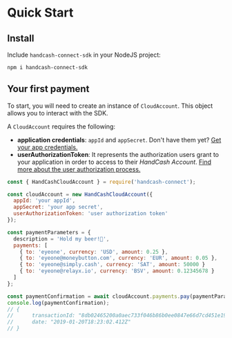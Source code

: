 # Quick Start

## Install

Include `handcash-connect-sdk` in your NodeJS project:

```bash
npm i handcash-connect-sdk
```

## Your first payment

To start, you will need to create an instance of `CloudAccount`. This object allows you to interact with the SDK.

A `CloudAccount` requires the following:

- **application credentials**: `appId` and `appSecret`. Don't have them yet? [Get your app credentials.](https://github.com/HandCash/handcash-connect-sdk-nodejs/)
- **userAuthorizationToken**: It represents the authorization users grant to your application in order to access to their _HandCash Account_. [Find more about the user authorization process.](user-authorization.md)

```javascript
const { HandCashCloudAccount } = require('handcash-connect');

const cloudAccount = new HandCashCloudAccount({
  appId: 'your appId',
  appSecret: 'your app secret',
  userAuthorizationToken: 'user authorization token'
});

const paymentParameters = {
  description = 'Hold my beer!🍺',
  payments: [
    { to: 'eyeone', currency: 'USD', amount: 0.25 },
    { to: 'eyeone@moneybutton.com', currency: 'EUR', amount: 0.05 },
    { to: 'eyeone@simply.cash', currency: 'SAT', amount: 50000 }
    { to: 'eyeone@relayx.io', currency: 'BSV', amount: 0.12345678 }
  ]
};

const paymentConfirmation = await cloudAccount.payments.pay(paymentParameters);
console.log(paymentConfirmation);
// {
//      transactionId: "8db02465200a0aec733f046b86b0ee0847e66d7cd451e198b25c493346ca4601",
//      date: "2019-01-20T18:23:02.412Z"
// }
```
